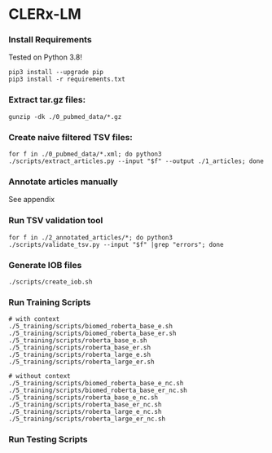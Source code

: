 # CLERx-LM

### Install Requirements
Tested on Python 3.8!
```
pip3 install --upgrade pip
pip3 install -r requirements.txt
```

### Extract tar.gz files:

```
gunzip -dk ./0_pubmed_data/*.gz
```

### Create naive filtered TSV files:

```
for f in ./0_pubmed_data/*.xml; do python3 ./scripts/extract_articles.py --input "$f" --output ./1_articles; done
```

### Annotate articles manually
See appendix

### Run TSV validation tool

```
for f in ./2_annotated_articles/*; do python3 ./scripts/validate_tsv.py --input "$f" |grep "errors"; done
```

### Generate IOB files

```
./scripts/create_iob.sh
```

### Run Training Scripts
```
# with context
./5_training/scripts/biomed_roberta_base_e.sh
./5_training/scripts/biomed_roberta_base_er.sh
./5_training/scripts/roberta_base_e.sh
./5_training/scripts/roberta_base_er.sh
./5_training/scripts/roberta_large_e.sh
./5_training/scripts/roberta_large_er.sh

# without context
./5_training/scripts/biomed_roberta_base_e_nc.sh
./5_training/scripts/biomed_roberta_base_er_nc.sh
./5_training/scripts/roberta_base_e_nc.sh
./5_training/scripts/roberta_base_er_nc.sh
./5_training/scripts/roberta_large_e_nc.sh
./5_training/scripts/roberta_large_er_nc.sh
```

### Run Testing Scripts

